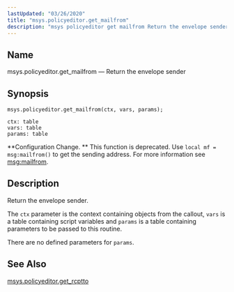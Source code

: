```yaml
---
lastUpdated: "03/26/2020"
title: "msys.policyeditor.get_mailfrom"
description: "msys policyeditor get mailfrom Return the envelope sender msys policyeditor get mailfrom ctx vars params Configuration Change This function is deprecated Use local mf msg mailfrom to get the sending address For more information see msg mailfrom Return the envelope sender The ctx parameter is the context containing objects from..."
---
```


<a name="lua.ref.msys.policyeditor.get_mailfrom"></a> 
## Name

msys.policyeditor.get_mailfrom — Return the envelope sender

<a name="idp24877360"></a> 
## Synopsis

`msys.policyeditor.get_mailfrom(ctx, vars, params);`

```
ctx: table
vars: table
params: table
```

**Configuration Change. ** This function is deprecated. Use `local mf = msg:mailfrom()` to get the sending address. For more information see [msg:mailfrom](/momentum/3/3-reference/3-reference-lua-ref-msg-mailfrom).

<a name="idp24882688"></a> 
## Description

Return the envelope sender.

The `ctx` parameter is the context containing objects from the callout, `vars` is a table containing script variables and `params` is a table containing parameters to be passed to this routine.

There are no defined parameters for `params`.

<a name="idp24887072"></a> 
## See Also

[msys.policyeditor.get_rcptto](/momentum/3/3-reference/lua-ref-msys-policyeditor-get-rcptto)